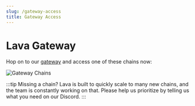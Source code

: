 ```yaml
---
slug: /gateway-access
title: Gateway Access
---
```

# Lava Gateway

Hop on to our [gateway](https://gateway.lavanet.xyz/login) and access one of these chains now:

![Gateway Chains](/img/2023_02_13_gateway_chains.png)



:::tip Missing a chain?
Lava is built to quickly scale to many new chains, and the team is constantly working on that. Please help us prioritize by telling us what you need on our Discord.
:::